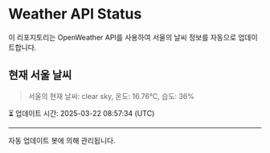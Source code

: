 
# Weather API Status

이 리포지토리는 OpenWeather API를 사용하여 서울의 날씨 정보를 자동으로 업데이트합니다.

## 현재 서울 날씨
> 서울의 현재 날씨: clear sky, 온도: 16.76°C, 습도: 36%

⏳ 업데이트 시간: 2025-03-22 08:57:34 (UTC)

---
자동 업데이트 봇에 의해 관리됩니다.
